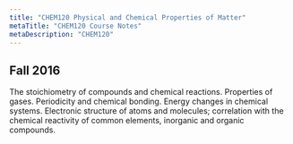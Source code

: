 ```yaml
---
title: "CHEM120 Physical and Chemical Properties of Matter"
metaTitle: "CHEM120 Course Notes"
metaDescription: "CHEM120"
---
```

 Fall 2016
---
The stoichiometry of compounds and chemical reactions. Properties of gases. Periodicity and chemical bonding. Energy changes in chemical systems. Electronic structure of atoms and molecules; correlation with the chemical reactivity of common elements, inorganic and organic compounds.
